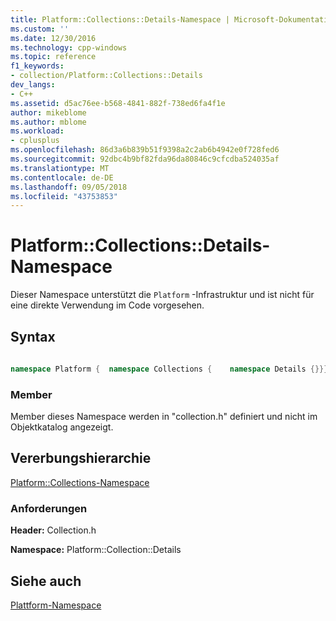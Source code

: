 ```yaml
---
title: Platform::Collections::Details-Namespace | Microsoft-Dokumentation
ms.custom: ''
ms.date: 12/30/2016
ms.technology: cpp-windows
ms.topic: reference
f1_keywords:
- collection/Platform::Collections::Details
dev_langs:
- C++
ms.assetid: d5ac76ee-b568-4841-882f-738ed6fa4f1e
author: mikeblome
ms.author: mblome
ms.workload:
- cplusplus
ms.openlocfilehash: 86d3a6b839b51f9398a2c2ab6b4942e0f728fed6
ms.sourcegitcommit: 92dbc4b9bf82fda96da80846c9cfcdba524035af
ms.translationtype: MT
ms.contentlocale: de-DE
ms.lasthandoff: 09/05/2018
ms.locfileid: "43753853"
---
```

# <a name="platformcollectionsdetails-namespace"></a>Platform::Collections::Details-Namespace
Dieser Namespace unterstützt die `Platform` -Infrastruktur und ist nicht für eine direkte Verwendung im Code vorgesehen.  
  
## <a name="syntax"></a>Syntax  
  
```cpp  
  
namespace Platform {  namespace Collections {    namespace Details {}}}  
```  
  
### <a name="members"></a>Member  
 Member dieses Namespace werden in "collection.h" definiert und nicht im Objektkatalog angezeigt.  
  
## <a name="inheritance-hierarchy"></a>Vererbungshierarchie  
 [Platform::Collections-Namespace](../cppcx/platform-collections-namespace.md)  
  
### <a name="requirements"></a>Anforderungen  
 **Header:** Collection.h  
  
 **Namespace:** Platform::Collection::Details  
  
## <a name="see-also"></a>Siehe auch  
 [Plattform-Namespace](platform-namespace-c-cx.md)